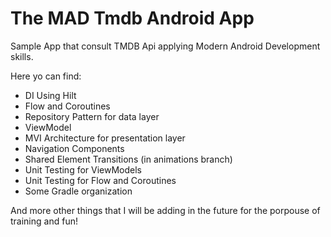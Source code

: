 # The MAD Tmdb Android App

Sample App that consult TMDB Api applying Modern Android Development skills. 

Here yo can find:
- DI Using Hilt
- Flow and Coroutines
- Repository Pattern for data layer
- ViewModel
- MVI Architecture for presentation layer
- Navigation Components
- Shared Element Transitions (in animations branch)
- Unit Testing for ViewModels
- Unit Testing for Flow and Coroutines
- Some Gradle organization

And more other things that I will be adding in the future for the porpouse of training and fun!
